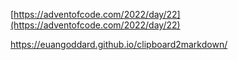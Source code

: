 [https://adventofcode.com/2022/day/22](https://adventofcode.com/2022/day/22)

https://euangoddard.github.io/clipboard2markdown/



